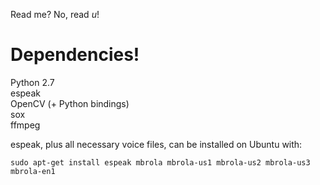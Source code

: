 Read me? No, read *u*!


Dependencies!
=====
Python 2.7 <br>
espeak <br>
OpenCV (+ Python bindings) <br>
sox <br>
ffmpeg

espeak, plus all necessary voice files, can be installed on Ubuntu with:
```
sudo apt-get install espeak mbrola mbrola-us1 mbrola-us2 mbrola-us3 mbrola-en1
```
